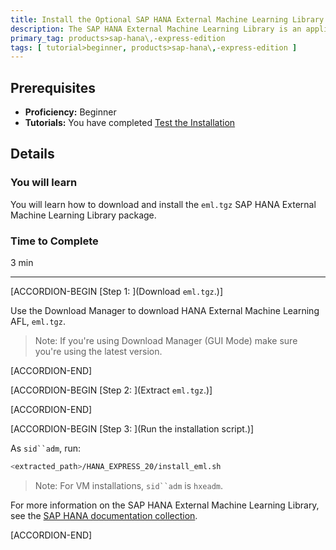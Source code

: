 ```yaml
---
title: Install the Optional SAP HANA External Machine Learning Library Package for SAP HANA, express edition
description: The SAP HANA External Machine Learning Library is an application function library (AFL) supporting the integration of Google TensorFlow, as an external machine learning framework, with SAP HANA, express edition.
primary_tag: products>sap-hana\,-express-edition
tags: [ tutorial>beginner, products>sap-hana\,-express-edition ]
---
```


<!-- loioeafe436a2fa34b13908fc0661ff5b8c9 -->

## Prerequisites
 - **Proficiency:** Beginner
 - **Tutorials:**  You have completed [Test the Installation](http://www.sap.com/developer/tutorials/hxe-ua-test-binary.html)  

## Details
### You will learn
You will learn how to download and install the `eml.tgz` SAP HANA External Machine Learning Library package.

### Time to Complete
3 min

---

[ACCORDION-BEGIN [Step 1: ](Download `eml.tgz`.)]

Use the Download Manager to download HANA External Machine Learning AFL, `eml.tgz`.

> Note:
> If you're using Download Manager (GUI Mode) make sure you're using the latest version.
> 
> 

[ACCORDION-END]

[ACCORDION-BEGIN [Step 2: ](Extract `eml.tgz`.)]

[ACCORDION-END]

[ACCORDION-BEGIN [Step 3: ](Run the installation script.)]

As `sid``adm`, run:

```bash
<extracted_path>/HANA_EXPRESS_20/install_eml.sh
```

> Note:
> For VM installations, `sid``adm` is `hxeadm`.
> 
> 

For more information on the SAP HANA External Machine Learning Library, see the [SAP HANA documentation collection](https://help.sap.com/viewer/p/SAP_HANA_PLATFORM).

[ACCORDION-END]


